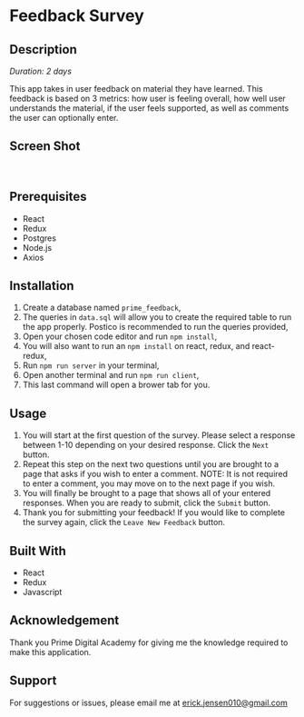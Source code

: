 # Feedback Survey

## Description
*Duration: 2 days*

This app takes in user feedback on material they have learned. This feedback is based on 3 metrics: how user is feeling overall, how well user understands the material, if the user feels supported, as well as comments the user can optionally enter.

## Screen Shot
<img scr="images/feedback_feeling.png">
<img scr="images/feedback_summary.png">

## Prerequisites
- React
- Redux
- Postgres
- Node.js
- Axios


## Installation
1. Create a database named `prime_feedback`,
2. The queries in `data.sql` will allow you to create the required table to run the app properly. Postico is recommended to run the queries provided,
3. Open your chosen code editor and run `npm install`,
4. You will also want to run an `npm install` on react, redux, and react-redux,
5. Run `npm run server` in your terminal,
6. Open another terminal and run `npm run client`,
7. This last command will open a brower tab for you.

## Usage
1. You will start at the first question of the survey. Please select a response between 1-10 depending on your desired response. Click the `Next` button.
2. Repeat this step on the next two questions until you are brought to a page that asks if you wish to enter a comment. NOTE: It is not required to enter a comment, you may move on to the next page if you wish. 
3. You will finally be brought to a page that shows all of your entered responses. When you are ready to submit, click the `Submit` button.
4. Thank you for submitting your feedback! If you would like to complete the survey again, click the `Leave New Feedback` button.

## Built With
- React
- Redux
- Javascript

## Acknowledgement
Thank you  Prime Digital Academy for giving me the knowledge required to make this application.

## Support
For suggestions or issues, please email me at erick.jensen010@gmail.com
